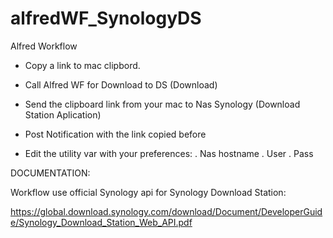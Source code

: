 # alfredWF_SynologyDS
Alfred Workflow 

- Copy a link to mac clipbord.
- Call Alfred WF for Download to DS (Download)
- Send the clipboard link from your mac to Nas Synology (Download Station Aplication)
- Post Notification with the link copied before

- Edit the utility var with your preferences:
    . Nas hostname
    . User
    . Pass

DOCUMENTATION:

Workflow use official Synology api for Synology Download Station:

https://global.download.synology.com/download/Document/DeveloperGuide/Synology_Download_Station_Web_API.pdf
